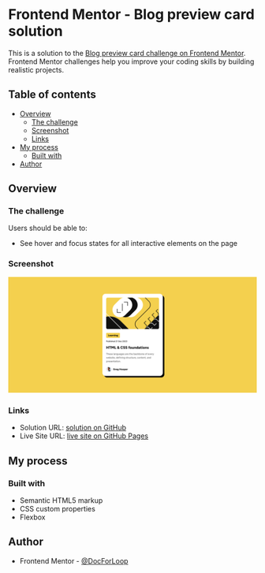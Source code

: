 # Frontend Mentor - Blog preview card solution

This is a solution to the [Blog preview card challenge on Frontend Mentor](https://www.frontendmentor.io/challenges/blog-preview-card-ckPaj01IcS). Frontend Mentor challenges help you improve your coding skills by building realistic projects. 

## Table of contents

- [Overview](#overview)
  - [The challenge](#the-challenge)
  - [Screenshot](#screenshot)
  - [Links](#links)
- [My process](#my-process)
  - [Built with](#built-with)
- [Author](#author)

## Overview

### The challenge

Users should be able to:

- See hover and focus states for all interactive elements on the page

### Screenshot

![](./screenshot.png)


### Links

- Solution URL: [solution on GitHub](https://github.com/DocForLoop/blog-preview-card-main.git)
- Live Site URL: [live site on GitHub Pages](https://docforloop.github.io/blog-preview-card-main/)

## My process

### Built with

- Semantic HTML5 markup
- CSS custom properties
- Flexbox

## Author

- Frontend Mentor - [@DocForLoop](https://www.frontendmentor.io/profile/DocForLoop)
